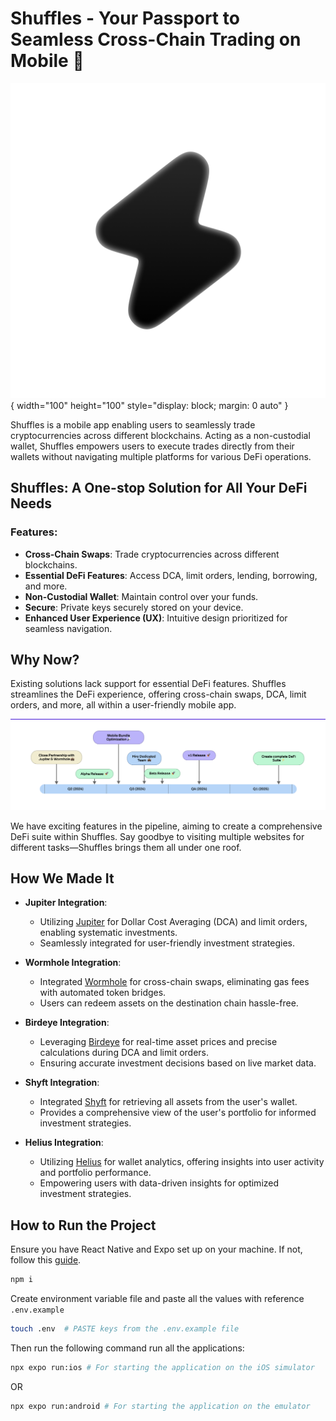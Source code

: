 # Shuffles - Your Passport to Seamless Cross-Chain Trading on Mobile 📱

![Logo](/src/assets/images/icon.png){ width="100" height="100" style="display: block; margin: 0 auto" }

Shuffles is a mobile app enabling users to seamlessly trade cryptocurrencies across different blockchains. Acting as a non-custodial wallet, Shuffles empowers users to execute trades directly from their wallets without navigating multiple platforms for various DeFi operations.

## Shuffles: A One-stop Solution for All Your DeFi Needs

### Features:
- **Cross-Chain Swaps**: Trade cryptocurrencies across different blockchains.
- **Essential DeFi Features**: Access DCA, limit orders, lending, borrowing, and more.
- **Non-Custodial Wallet**: Maintain control over your funds.
- **Secure**: Private keys securely stored on your device.
- **Enhanced User Experience (UX)**: Intuitive design prioritized for seamless navigation.

## Why Now?

Existing solutions lack support for essential DeFi features. Shuffles streamlines the DeFi experience, offering cross-chain swaps, DCA, limit orders, and more, all within a user-friendly mobile app.

![ROADMAP](/src/assets/images/roadmap.png)

We have exciting features in the pipeline, aiming to create a comprehensive DeFi suite within Shuffles. Say goodbye to visiting multiple websites for different tasks—Shuffles brings them all under one roof.

## How We Made It

- **Jupiter Integration**:
  - Utilizing [Jupiter](https://station.jup.ag/docs/dca/dca-sdk) for Dollar Cost Averaging (DCA) and limit orders, enabling systematic investments.
  - Seamlessly integrated for user-friendly investment strategies.

- **Wormhole Integration**:
  - Integrated [Wormhole](https://docs.wormhole.com/wormhole/reference/sdk-docs) for cross-chain swaps, eliminating gas fees with automated token bridges.
  - Users can redeem assets on the destination chain hassle-free.

- **Birdeye Integration**:
  - Leveraging [Birdeye](https://birdeye.so/) for real-time asset prices and precise calculations during DCA and limit orders.
  - Ensuring accurate investment decisions based on live market data.

- **Shyft Integration**:
  - Integrated [Shyft](https://docs.shyft.to/solana-apis/) for retrieving all assets from the user's wallet.
  - Provides a comprehensive view of the user's portfolio for informed investment strategies.

- **Helius Integration**:
  - Utilizing [Helius](https://docs.helius.dev/) for wallet analytics, offering insights into user activity and portfolio performance.
  - Empowering users with data-driven insights for optimized investment strategies.

## How to Run the Project

Ensure you have React Native and Expo set up on your machine. If not, follow this [guide](https://reactnative.dev/docs/environment-setup).

```sh
npm i
```

Create environment variable file and paste all the values with reference `.env.example`

```sh
touch .env  # PASTE keys from the .env.example file
```

Then run the following command run all the applications:

```sh
npx expo run:ios # For starting the application on the iOS simulator
```

OR

```sh
npx expo run:android # For starting the application on the emulator
```
